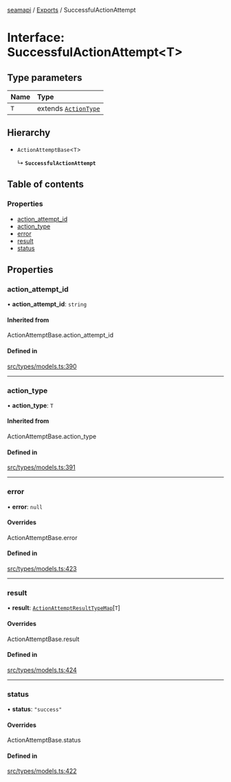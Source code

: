 [seamapi](../README.md) / [Exports](../modules.md) / SuccessfulActionAttempt

# Interface: SuccessfulActionAttempt<T\>

## Type parameters

| Name | Type |
| :------ | :------ |
| `T` | extends [`ActionType`](../modules.md#actiontype) |

## Hierarchy

- `ActionAttemptBase`<`T`\>

  ↳ **`SuccessfulActionAttempt`**

## Table of contents

### Properties

- [action\_attempt\_id](SuccessfulActionAttempt.md#action_attempt_id)
- [action\_type](SuccessfulActionAttempt.md#action_type)
- [error](SuccessfulActionAttempt.md#error)
- [result](SuccessfulActionAttempt.md#result)
- [status](SuccessfulActionAttempt.md#status)

## Properties

### action\_attempt\_id

• **action\_attempt\_id**: `string`

#### Inherited from

ActionAttemptBase.action\_attempt\_id

#### Defined in

[src/types/models.ts:390](https://github.com/seamapi/javascript/blob/main/src/types/models.ts#L390)

___

### action\_type

• **action\_type**: `T`

#### Inherited from

ActionAttemptBase.action\_type

#### Defined in

[src/types/models.ts:391](https://github.com/seamapi/javascript/blob/main/src/types/models.ts#L391)

___

### error

• **error**: ``null``

#### Overrides

ActionAttemptBase.error

#### Defined in

[src/types/models.ts:423](https://github.com/seamapi/javascript/blob/main/src/types/models.ts#L423)

___

### result

• **result**: [`ActionAttemptResultTypeMap`](ActionAttemptResultTypeMap.md)[`T`]

#### Overrides

ActionAttemptBase.result

#### Defined in

[src/types/models.ts:424](https://github.com/seamapi/javascript/blob/main/src/types/models.ts#L424)

___

### status

• **status**: ``"success"``

#### Overrides

ActionAttemptBase.status

#### Defined in

[src/types/models.ts:422](https://github.com/seamapi/javascript/blob/main/src/types/models.ts#L422)
